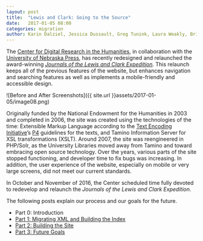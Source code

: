 ```yaml
---
layout: post
title:  "Lewis and Clark: Going to the Source"
date:   2017-01-05 08:00
categories: migration
author: Karin Dalziel, Jessica Dussault, Greg Tunink, Laura Weakly, Brian Pytlik Zillig
---
```


The [Center for Digital Research in the Humanities](http://cdrh.unl.edu), in collaboration with the [University of Nebraska Press](http://nebraskapress.unl.edu), has recently redesigned and relaunched the award-winning *[Journals of the Lewis and Clark Expedition](http://lewsiandclarkjournals.unl.edu)*. This relaunch keeps all of the previous features of the website, but enhances navigation and searching features as well as implements a mobile-friendly and accessible design.

![Before and After Screenshots]({{ site.url }}assets/2017-01-05/image08.png) 

Originally funded by the National Endowment for the Humanities in 2003 and completed in 2006, the site was created using the technologies of the time: Extensible Markup Language according to the [Text Encoding Initiative](http://www.tei-c.org/index.xml)’s [P4](http://www.tei-c.org/Vault/P4/) guidelines for the texts, and Tamino Information Server for XSL transformations (XSLT). Around 2007, the site was reengineered in PHP/Solr, as the University Libraries moved away from Tamino and toward embracing open source technology. Over the years, various parts of the site stopped functioning, and developer time to fix bugs was increasing. In addition, the user experience of the website, especially on mobile or very large screens, did not meet our current standards.

In October and November of 2016, the Center scheduled time fully devoted to redevelop and relaunch the *Journals of the Lewis and Clark Expedition*. 

The following posts explain our process and our goals for the future. 

* Part 0: Introduction
* [Part 1: Migrating XML and Building the Index](lc01xml.html)
* [Part 2: Building the Site](lc02building.html)
* [Part 3: Future Goals](lc03goals.html)

